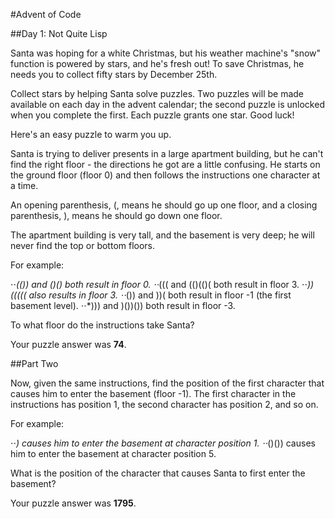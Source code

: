 #Advent of Code

##Day 1: Not Quite Lisp

Santa was hoping for a white Christmas, but his weather machine's "snow" function is powered by stars, and he's fresh out! To save Christmas, he needs you to collect fifty stars by December 25th.

Collect stars by helping Santa solve puzzles. Two puzzles will be made available on each day in the advent calendar; the second puzzle is unlocked when you complete the first. Each puzzle grants one star. Good luck!

Here's an easy puzzle to warm you up.

Santa is trying to deliver presents in a large apartment building, but he can't find the right floor - the directions he got are a little confusing. He starts on the ground floor (floor 0) and then follows the instructions one character at a time.

An opening parenthesis, (, means he should go up one floor, and a closing parenthesis, ), means he should go down one floor.

The apartment building is very tall, and the basement is very deep; he will never find the top or bottom floors.

For example:

⋅⋅*(()) and ()() both result in floor 0.
⋅⋅*((( and (()(()( both result in floor 3.
⋅⋅*))((((( also results in floor 3.
⋅⋅*()) and ))( both result in floor -1 (the first basement level).
⋅⋅*))) and )())()) both result in floor -3.

To what floor do the instructions take Santa?

Your puzzle answer was **74**.

##Part Two

Now, given the same instructions, find the position of the first character that causes him to enter the basement (floor -1). The first character in the instructions has position 1, the second character has position 2, and so on.

For example:

⋅⋅*) causes him to enter the basement at character position 1.
⋅⋅*()()) causes him to enter the basement at character position 5.

What is the position of the character that causes Santa to first enter the basement?

Your puzzle answer was **1795**.